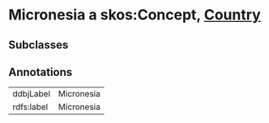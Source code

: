 # Micronesia a skos:Concept, [Country](/0.1/Country)

## Subclasses

## Annotations

|||
|-----|-----|
|ddbjLabel|Micronesia|
|rdfs:label|Micronesia|

